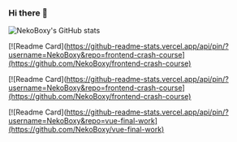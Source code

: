 ### Hi there 👋
![NekoBoxy's GitHub stats](https://github-readme-stats.vercel.app/api?username=NekoBoxy&show_icons=true&theme=vision-friendly-dark)

[![Readme Card](https://github-readme-stats.vercel.app/api/pin/?username=NekoBoxy&repo=frontend-crash-course](https://github.com/NekoBoxy/frontend-crash-course)

[![Readme Card](https://github-readme-stats.vercel.app/api/pin/?username=NekoBoxy&repo=frontend-crash-course](https://github.com/NekoBoxy/frontend-crash-course)

[![Readme Card](https://github-readme-stats.vercel.app/api/pin/?username=NekoBoxy&repo=vue-final-work](https://github.com/NekoBoxy/vue-final-work)


<!--
**NekoBoxy/NekoBoxy** is a ✨ _special_ ✨ repository because its `README.md` (this file) appears on your GitHub profile.

Here are some ideas to get you started:

- 🔭 I’m currently working on ...
- 🌱 I’m currently learning ...
- 👯 I’m looking to collaborate on ...
- 🤔 I’m looking for help with ...
- 💬 Ask me about ...
- 📫 How to reach me: ...
- 😄 Pronouns: ...
- ⚡ Fun fact: ...
-->
